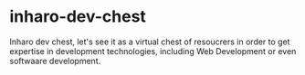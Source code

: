 # inharo-dev-chest
Inharo dev chest, let's see it as a virtual chest of resoucrers in order to get expertise in development technologies, including Web Development or even softwaare development.

